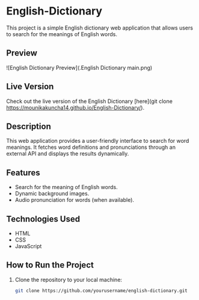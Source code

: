 # English-Dictionary

This project is a simple English dictionary web application that allows users to search for the meanings of English words.

## Preview

![English Dictionary Preview](.English Dictionary main.png)

## Live Version

Check out the live version of the English Dictionary [here](git clone https://mounikakuncha14.github.io/English-Dictionary/).

## Description

This web application provides a user-friendly interface to search for word meanings. It fetches word definitions and pronunciations through an external API and displays the results dynamically.

## Features

- Search for the meaning of English words.
- Dynamic background images.
- Audio pronunciation for words (when available).

## Technologies Used

- HTML
- CSS
- JavaScript

## How to Run the Project

1. Clone the repository to your local machine:
   ```bash
   git clone https://github.com/yourusername/english-dictionary.git

